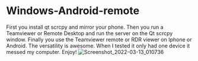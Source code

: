# Windows-Android-remote
First you install qt scrcpy and mirror your phone. Then you run a Teamviewer or Remote Desktop and run the server on the Qt scrcpy window. Finally you use the 
Teamviewer remote or RDR viewer on Iphone or Android. The versatility is awesome. When I tested it only had one device it messed my computer. Enjoy! 
![Screenshot_2022-03-13_010736](https://user-images.githubusercontent.com/51103416/158053740-c460a47d-a8f6-4bfc-a57b-a3c7929f589e.jpg)
